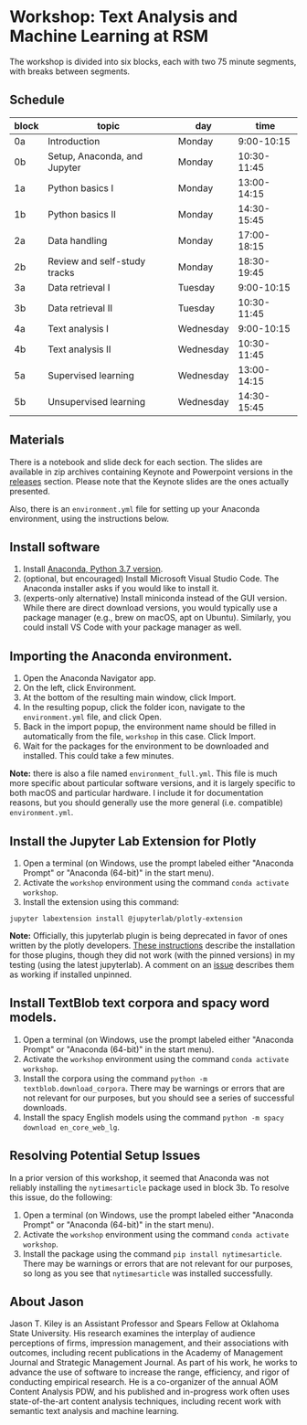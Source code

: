 
# Workshop: Text Analysis and Machine Learning at RSM

The workshop is divided into six blocks, each with two 75 minute segments, with breaks between segments.


## Schedule

block | topic | day | time
---|------|-----|-----
0a | Introduction | Monday | 9:00-10:15
0b | Setup, Anaconda, and Jupyter | Monday | 10:30-11:45
1a | Python basics I | Monday | 13:00-14:15
1b | Python basics II | Monday | 14:30-15:45
2a | Data handling | Monday | 17:00-18:15
2b | Review and self-study tracks | Monday | 18:30-19:45
3a | Data retrieval I | Tuesday | 9:00-10:15
3b | Data retrieval II | Tuesday | 10:30-11:45
4a | Text analysis I | Wednesday | 9:00-10:15
4b | Text analysis II | Wednesday | 10:30-11:45
5a | Supervised learning | Wednesday | 13:00-14:15
5b | Unsupervised learning | Wednesday | 14:30-15:45


## Materials

There is a notebook and slide deck for each section.
The slides are available in zip archives containing Keynote and Powerpoint versions in the [releases](https://github.com/jtkiley/2019_rsm_workshop/releases) section.
Please note that the Keynote slides are the ones actually presented.

Also, there is an `environment.yml` file for setting up your Anaconda environment, using the instructions below.


## Install software

1. Install [Anaconda, Python 3.7 version](https://www.anaconda.com/distribution/).
1. (optional, but encouraged) Install Microsoft Visual Studio Code. The Anaconda installer asks if you would like to install it.
1. (experts-only alternative) Install miniconda instead of the GUI version. While there are direct download versions, you would typically use a package manager (e.g., brew on macOS, apt on Ubuntu). Similarly, you could install VS Code with your package manager as well.


## Importing the Anaconda environment.

1. Open the Anaconda Navigator app.
1. On the left, click Environment.
1. At the bottom of the resulting main window, click Import.
1. In the resulting popup, click the folder icon, navigate to the `environment.yml` file, and click Open.
1. Back in the import popup, the environment name should be filled in automatically from the file, `workshop` in this case. Click Import.
1. Wait for the packages for the environment to be downloaded and installed. This could take a few minutes.

**Note:** there is also a file named `environment_full.yml`.
This file is much more specific about particular software versions, and it is largely specific to both macOS and particular hardware.
I include it for documentation reasons, but you should generally use the more general (i.e. compatible) `environment.yml`.


## Install the Jupyter Lab Extension for Plotly

1. Open a terminal (on Windows, use the prompt labeled either "Anaconda Prompt" or "Anaconda (64-bit)" in the start menu).
1. Activate the `workshop` environment using the command `conda activate workshop`.
1. Install the extension using this command:

```jupyter labextension install @jupyterlab/plotly-extension```

**Note:** Officially, this jupyterlab plugin is being deprecated in favor of ones written by the plotly developers. [These instructions](https://github.com/plotly/plotly.py#jupyterlab-support-python-35) describe the installation for those plugins, though they did not work (with the pinned versions) in my testing (using the latest jupyterlab). A comment on an [issue](https://github.com/plotly/plotly.py/issues/1659) describes them as working if installed unpinned.


## Install TextBlob text corpora and spacy word models.

1. Open a terminal (on Windows, use the prompt labeled either "Anaconda Prompt" or "Anaconda (64-bit)" in the start menu).
1. Activate the `workshop` environment using the command `conda activate workshop`.
1. Install the corpora using the command `python -m textblob.download_corpora`. There may be warnings or errors that are not relevant for our purposes, but you should see a series of successful downloads.
1. Install the spacy English models using the command `python -m spacy download en_core_web_lg`.


## Resolving Potential Setup Issues

In a prior version of this workshop, it seemed that Anaconda was not reliably installing the `nytimesarticle` package used in block 3b. To resolve this issue, do the following:

1. Open a terminal (on Windows, use the prompt labeled either "Anaconda Prompt" or "Anaconda (64-bit)" in the start menu).
1. Activate the `workshop` environment using the command `conda activate workshop`.
1. Install the package using the command `pip install nytimesarticle`. There may be warnings or errors that are not relevant for our purposes, so long as you see that `nytimesarticle` was installed successfully.


## About Jason

Jason T. Kiley is an Assistant Professor and Spears Fellow at Oklahoma State University.
His research examines the interplay of audience perceptions of firms, impression management, and their associations with outcomes, including recent publications in the Academy of Management Journal and Strategic Management Journal.
As part of his work, he works to advance the use of software to increase the range, efficiency, and rigor of conducting empirical research.
He is a co-organizer of the annual AOM Content Analysis PDW, and his published and in-progress work often uses state-of-the-art content analysis techniques, including recent work with semantic text analysis and machine learning.
